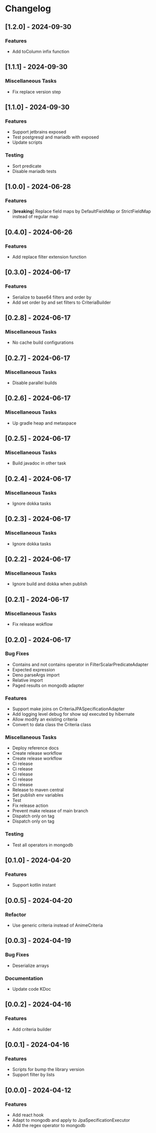 # Changelog

## [1.2.0] - 2024-09-30

### Features

- Add toColumn infix function

## [1.1.1] - 2024-09-30

### Miscellaneous Tasks

- Fix replace version step

## [1.1.0] - 2024-09-30

### Features

- Support jetbrains exposed
- Test postgresql and mariadb with exposed
- Update scripts

### Testing

- Sort predicate
- Disable mariadb tests

## [1.0.0] - 2024-06-28

### Features

- [**breaking**] Replace field maps by DefaultFieldMap or StrictFieldMap instead of regular map

## [0.4.0] - 2024-06-26

### Features

- Add replace filter extension function

## [0.3.0] - 2024-06-17

### Features

- Serialize to base64 filters and order by
- Add set order by and set filters to CriteriaBuilder

## [0.2.8] - 2024-06-17

### Miscellaneous Tasks

- No cache build configurations

## [0.2.7] - 2024-06-17

### Miscellaneous Tasks

- Disable parallel builds

## [0.2.6] - 2024-06-17

### Miscellaneous Tasks

- Up gradle heap and metaspace

## [0.2.5] - 2024-06-17

### Miscellaneous Tasks

- Build javadoc in other task

## [0.2.4] - 2024-06-17

### Miscellaneous Tasks

- Ignore dokka tasks

## [0.2.3] - 2024-06-17

### Miscellaneous Tasks

- Ignore dokka tasks

## [0.2.2] - 2024-06-17

### Miscellaneous Tasks

- Ignore build and dokka when publish

## [0.2.1] - 2024-06-17

### Miscellaneous Tasks

- Fix release wokflow

## [0.2.0] - 2024-06-17

### Bug Fixes

- Contains and not contains operator in FilterScalarPredicateAdapter
- Expected expression
- Deno parseArgs import
- Relative import
- Paged results on mongodb adapter

### Features

- Support make joins on CriteriaJPASpecificationAdapter
- Add logging level debug for show sql executed by hibernate
- Allow modify an existing criteria
- Convert to data class the Criteria class

### Miscellaneous Tasks

- Deploy reference docs
- Create release workflow
- Create release workflow
- Ci release
- Ci release
- Ci release
- Ci release
- Ci release
- Release to maven central
- Set publish env variables
- Test
- Fix release action
- Prevent make release of main branch
- Dispatch only on tag
- Dispatch only on tag

### Testing

- Test all operators in mongodb

## [0.1.0] - 2024-04-20

### Features

- Support kotlin instant

## [0.0.5] - 2024-04-20

### Refactor

- Use generic criteria instead of AnimeCriteria

## [0.0.3] - 2024-04-19

### Bug Fixes

- Deserialize arrays

### Documentation

- Update code KDoc

## [0.0.2] - 2024-04-16

### Features

- Add criteria builder

## [0.0.1] - 2024-04-16

### Features

- Scripts for bump the library version
- Support filter by lists

## [0.0.0] - 2024-04-12

### Features

- Add react hook
- Adapt to mongodb and apply to JpaSpecificationExecutor
- Add the regex operator to mongodb


